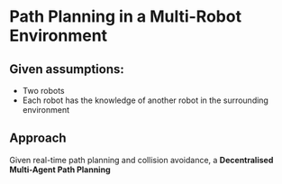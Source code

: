 # Path Planning in a Multi-Robot Environment

## Given assumptions:
* Two robots
* Each robot has the knowledge of another robot in the surrounding environment

## Approach 
Given real-time path planning and collision avoidance, a <b>Decentralised Multi-Agent Path Planning</b>
